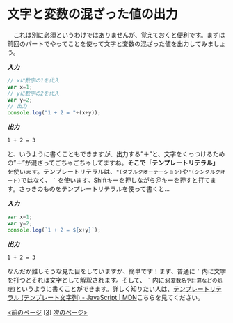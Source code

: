 # 文字と変数の混ざった値の出力
　これは別に必須というわけではありませんが、覚えておくと便利です。まずは前回のパートでやってことを使って文字と変数の混ざった値を出力してみましょう。

***入力***
```js
// xに数字の1を代入
var x=1;
// yに数字の2を代入
var y=2;
// 出力
console.log("1 + 2 = "+(x+y));
```
***出力***
```
1 + 2 = 3
```
と、いうように書くこともできますが、出力する”＋”と、文字をくっつけるための”＋”が混ざってごちゃごちゃしてますね。**そこで「テンプレートリテラル」** を使います。テンプレートリテラルは、`"(ダブルクオーテーション)`や`'(シングルクオート)`ではなく、
``
`
``
を使います。Shiftキーを押しながら＠キーを押すと打てます。さっきのものをテンプレートリテラルを使って書くと...

***入力***
```js
var x=1;
var y=2;
console.log(`1 + 2 = ${x+y}`);
```
***出力***
```
1 + 2 = 3
```
なんだか難しそうな見た目をしていますが、簡単です！まず、普通に
``
`
``
内に文字を打つとそれは文字として解釈されます。そして、
``
`
``
内に`${変数名や計算などの処理}`というように書くことができます。詳しく知りたい人は、[テンプレートリテラル (テンプレート文字列) - JavaScript | MDN](https://developer.mozilla.org/ja/docs/Web/JavaScript/Reference/Template_literals)こちらを見てください。




[<前のページ](../math/README.md) \[[3](./)\] [次のページ>](../function/README.md)
